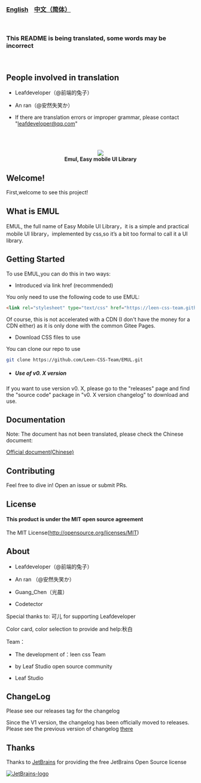 ### <a href="README_en.md">English</a>&nbsp;&nbsp;&nbsp;&nbsp;<a href="README.md">中文（简体）</a>

<br />

### This README is being translated, some words may be incorrect

<br />

## People involved in translation

- Leafdeveloper（@前端的兔子）

- An ran（@安然失笑か）

- If there are translation errors or improper grammar, please contact "leafdeveloper@qq.com"

<br /><br />

<p align="center">
   <img src="https://coding-pages-bucket-126277-7922605-6465-394446-1304367309.cos-website.ap-hongkong.myqcloud.com/EMUL-docs-img/logo.png">
   <br />
   <b>Emul, Easy mobile UI Library</b>
</p>

## Welcome!

First,welcome to see this project!

## What is EMUL

EMUL, the full name of Easy Mobile UI Library，it is a simple and practical mobile UI library，implemented by css,so it’s a bit too formal to call it a UI library.

## Getting Started

To use EMUL,you can do this in two ways:

- Introduced via link href (recommended)

You only need to use the following code to use EMUL:

```html
<link rel="stylesheet" type="text/css" href="https://leen-css-team.github.io/EMUL/dist/css/emul.min.css">
```
Of course, this is not accelerated with a CDN (I don't have the money for a CDN either) as it is only done with the common Gitee Pages.

- Download CSS files to use

You can clone our repo to use

```sh
git clone https://github.com/Leen-CSS-Team/EMUL.git
```

- ##### Use of v0. X version

If you want to use version v0. X, please go to the "releases" page and find the "source code" package in "v0. X version changelog" to download and use.

## Documentation

Note: The document has not been translated, please check the Chinese document:

<a href="https://leen-css-team.gitee.io/emul-docs/">Official document(Chinese)</a>

## Contributing

Feel free to dive in! Open an issue or submit PRs.

## License

#### This product is under the MIT open source agreement

The MIT License(http://opensource.org/licenses/MIT)


## About

- Leafdeveloper（@前端的兔子）

- An ran （@安然失笑か）

- Guang_Chen（光晨）

- Codetector 

Special thanks to: 可儿 for supporting Leafdeveloper

Color card, color selection to provide and help:秋白

Team：

- The development of：leen css Team

- by Leaf Studio open source community

- Leaf Studio

## ChangeLog

Please see our releases tag for the changelog

Since the V1 version, the changelog has been officially moved to releases. Please see the previous version of changelog <a href="https://github.com/Leen-CSS-Team/EMUL/releases/tag/V0.X">there</a>

## Thanks

Thanks to [JetBrains](https://www.jetbrains.com/?from=real-url) for providing the free JetBrains Open Source license

[![JetBrains-logo](https://i.loli.net/2020/10/03/E4h5FZmSfnGIgap.png)](https://www.jetbrains.com/?from=real-url)